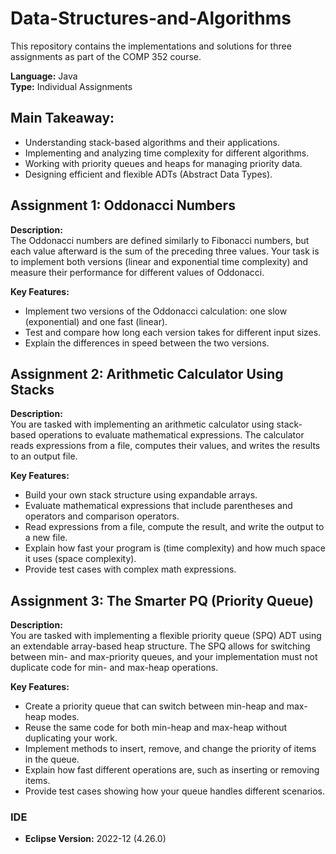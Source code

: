 # Data-Structures-and-Algorithms

This repository contains the implementations and solutions for three assignments as part of the COMP 352 course.

**Language:** Java  
**Type:** Individual Assignments

## Main Takeaway:

- Understanding stack-based algorithms and their applications.
- Implementing and analyzing time complexity for different algorithms.
- Working with priority queues and heaps for managing priority data.
- Designing efficient and flexible ADTs (Abstract Data Types).

## Assignment 1: Oddonacci Numbers

**Description:**  
The Oddonacci numbers are defined similarly to Fibonacci numbers, but each value afterward is the sum of the preceding three values. Your task is to implement both versions (linear and exponential time complexity) and measure their performance for different values of Oddonacci.

**Key Features:**

- Implement two versions of the Oddonacci calculation: one slow (exponential) and one fast (linear).
- Test and compare how long each version takes for different input sizes.
- Explain the differences in speed between the two versions.

## Assignment 2: Arithmetic Calculator Using Stacks

**Description:**  
You are tasked with implementing an arithmetic calculator using stack-based operations to evaluate mathematical expressions. The calculator reads expressions from a file, computes their values, and writes the results to an output file.

**Key Features:**

- Build your own stack structure using expandable arrays.
- Evaluate mathematical expressions that include parentheses and operators and comparison operators.
- Read expressions from a file, compute the result, and write the output to a new file.
- Explain how fast your program is (time complexity) and how much space it uses (space complexity).
- Provide test cases with complex math expressions.

## Assignment 3: The Smarter PQ (Priority Queue)

**Description:**  
You are tasked with implementing a flexible priority queue (SPQ) ADT using an extendable array-based heap structure. The SPQ allows for switching between min- and max-priority queues, and your implementation must not duplicate code for min- and max-heap operations.

**Key Features:**

- Create a priority queue that can switch between min-heap and max-heap modes.
- Reuse the same code for both min-heap and max-heap without duplicating your work.
- Implement methods to insert, remove, and change the priority of items in the queue.
- Explain how fast different operations are, such as inserting or removing items.
- Provide test cases showing how your queue handles different scenarios.

### IDE

- **Eclipse Version:** 2022-12 (4.26.0)
